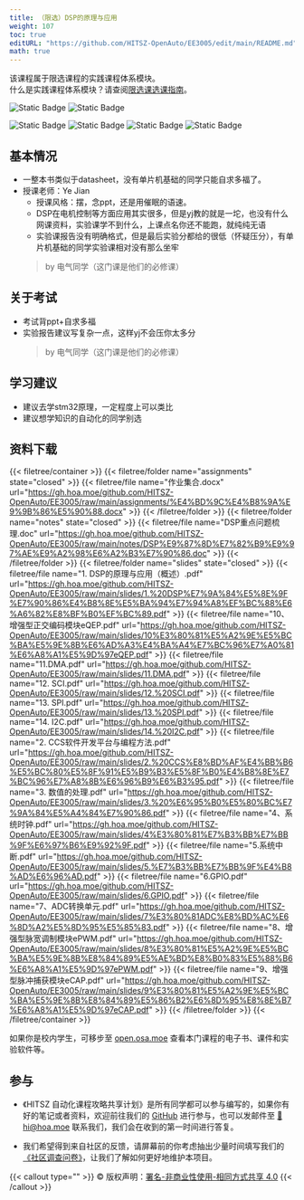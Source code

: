 ```yaml
---
title: （限选）DSP的原理与应用
weight: 107
toc: true
editURL: "https://github.com/HITSZ-OpenAuto/EE3005/edit/main/README.md"
math: true
---
```

该课程属于限选课程的实践课程体系模块。
<br>
什么是实践课程体系模块？请查阅[限选课选课指南](https://hoa.moe/blog/selecting-distributive-lessons/)。


![Static Badge](https://img.shields.io/badge/%E8%80%83%E6%9F%A5%E8%AF%BE-green)
![Static Badge](https://img.shields.io/badge/%E5%AD%A6%E5%88%86-3-moccasin)

![Static Badge](https://img.shields.io/badge/%E6%88%90%E7%BB%A9%E6%9E%84%E6%88%90-gold)
![Static Badge](https://img.shields.io/badge/作业-20%25-moccasin)
![Static Badge](https://img.shields.io/badge/实验-40%25-moccasin)
![Static Badge](https://img.shields.io/badge/期末考试-40%25-moccasin)

## 基本情况
- 一整本书类似于datasheet，没有单片机基础的同学只能自求多福了。
- 授课老师：Ye Jian
  - 授课风格：摆，念ppt，还是用催眠的语速。
  - DSP在电机控制等方面应用其实很多，但是yj教的就是一坨，也没有什么网课资料，实验课学不到什么，上课点名你还不能跑，就纯纯无语
  - 实验课报告没有明确格式，但是最后实验分都给的很低（怀疑压分），有单片机基础的同学实验课相对没有那么坐牢
  > by 电气同学（这门课是他们的必修课）

## 关于考试
- 考试背ppt+自求多福
- 实验报告建议写复杂一点，这样yj不会压你太多分
  > by 电气同学（这门课是他们的必修课）
## 学习建议
- 建议去学stm32原理，一定程度上可以类比
- 建议想学知识的自动化的同学别选

## 资料下载

{{< filetree/container >}}
  {{< filetree/folder name="assignments" state="closed" >}}
    {{< filetree/file name="作业集合.docx" url="https://gh.hoa.moe/github.com/HITSZ-OpenAuto/EE3005/raw/main/assignments/%E4%BD%9C%E4%B8%9A%E9%9B%86%E5%90%88.docx" >}}
  {{< /filetree/folder >}}
  {{< filetree/folder name="notes" state="closed" >}}
    {{< filetree/file name="DSP重点问题梳理.doc" url="https://gh.hoa.moe/github.com/HITSZ-OpenAuto/EE3005/raw/main/notes/DSP%E9%87%8D%E7%82%B9%E9%97%AE%E9%A2%98%E6%A2%B3%E7%90%86.doc" >}}
  {{< /filetree/folder >}}
  {{< filetree/folder name="slides" state="closed" >}}
    {{< filetree/file name="1. DSP的原理与应用（概述）.pdf" url="https://gh.hoa.moe/github.com/HITSZ-OpenAuto/EE3005/raw/main/slides/1.%20DSP%E7%9A%84%E5%8E%9F%E7%90%86%E4%B8%8E%E5%BA%94%E7%94%A8%EF%BC%88%E6%A6%82%E8%BF%B0%EF%BC%89.pdf" >}}
    {{< filetree/file name="10、增强型正交编码模块eQEP.pdf" url="https://gh.hoa.moe/github.com/HITSZ-OpenAuto/EE3005/raw/main/slides/10%E3%80%81%E5%A2%9E%E5%BC%BA%E5%9E%8B%E6%AD%A3%E4%BA%A4%E7%BC%96%E7%A0%81%E6%A8%A1%E5%9D%97eQEP.pdf" >}}
    {{< filetree/file name="11.DMA.pdf" url="https://gh.hoa.moe/github.com/HITSZ-OpenAuto/EE3005/raw/main/slides/11.DMA.pdf" >}}
    {{< filetree/file name="12. SCI.pdf" url="https://gh.hoa.moe/github.com/HITSZ-OpenAuto/EE3005/raw/main/slides/12.%20SCI.pdf" >}}
    {{< filetree/file name="13. SPI.pdf" url="https://gh.hoa.moe/github.com/HITSZ-OpenAuto/EE3005/raw/main/slides/13.%20SPI.pdf" >}}
    {{< filetree/file name="14. I2C.pdf" url="https://gh.hoa.moe/github.com/HITSZ-OpenAuto/EE3005/raw/main/slides/14.%20I2C.pdf" >}}
    {{< filetree/file name="2. CCS软件开发平台与编程方法.pdf" url="https://gh.hoa.moe/github.com/HITSZ-OpenAuto/EE3005/raw/main/slides/2.%20CCS%E8%BD%AF%E4%BB%B6%E5%BC%80%E5%8F%91%E5%B9%B3%E5%8F%B0%E4%B8%8E%E7%BC%96%E7%A8%8B%E6%96%B9%E6%B3%95.pdf" >}}
    {{< filetree/file name="3. 数值的处理.pdf" url="https://gh.hoa.moe/github.com/HITSZ-OpenAuto/EE3005/raw/main/slides/3.%20%E6%95%B0%E5%80%BC%E7%9A%84%E5%A4%84%E7%90%86.pdf" >}}
    {{< filetree/file name="4、系统时钟.pdf" url="https://gh.hoa.moe/github.com/HITSZ-OpenAuto/EE3005/raw/main/slides/4%E3%80%81%E7%B3%BB%E7%BB%9F%E6%97%B6%E9%92%9F.pdf" >}}
    {{< filetree/file name="5.系统中断.pdf" url="https://gh.hoa.moe/github.com/HITSZ-OpenAuto/EE3005/raw/main/slides/5.%E7%B3%BB%E7%BB%9F%E4%B8%AD%E6%96%AD.pdf" >}}
    {{< filetree/file name="6.GPIO.pdf" url="https://gh.hoa.moe/github.com/HITSZ-OpenAuto/EE3005/raw/main/slides/6.GPIO.pdf" >}}
    {{< filetree/file name="7、ADC转换单元.pdf" url="https://gh.hoa.moe/github.com/HITSZ-OpenAuto/EE3005/raw/main/slides/7%E3%80%81ADC%E8%BD%AC%E6%8D%A2%E5%8D%95%E5%85%83.pdf" >}}
    {{< filetree/file name="8、增强型脉宽调制模块ePWM.pdf" url="https://gh.hoa.moe/github.com/HITSZ-OpenAuto/EE3005/raw/main/slides/8%E3%80%81%E5%A2%9E%E5%BC%BA%E5%9E%8B%E8%84%89%E5%AE%BD%E8%B0%83%E5%88%B6%E6%A8%A1%E5%9D%97ePWM.pdf" >}}
    {{< filetree/file name="9、增强型脉冲捕获模块eCAP.pdf" url="https://gh.hoa.moe/github.com/HITSZ-OpenAuto/EE3005/raw/main/slides/9%E3%80%81%E5%A2%9E%E5%BC%BA%E5%9E%8B%E8%84%89%E5%86%B2%E6%8D%95%E8%8E%B7%E6%A8%A1%E5%9D%97eCAP.pdf" >}}
  {{< /filetree/folder >}}
{{< /filetree/container >}}

如果你是校内学生，可移步至 <a href='https://open.osa.moe/openauto/EE3005'>open.osa.moe</a> 查看本门课程的电子书、课件和实验软件等。

## 参与

- 《HITSZ 自动化课程攻略共享计划》是所有同学都可以参与编写的，如果你有好的笔记或者资料，欢迎前往我们的 [GitHub](https://github.com/HITSZ-OpenAuto) 进行参与，也可以发邮件至 [📮hi@hoa.moe](mailto:hi@hoa.moe) 联系我们，我们会在收到的第一时间进行答复。

- 我们希望得到来自社区的反馈，请屏幕前的你考虑抽出少量时间填写我们的[《社区调查问卷》](https://forms.office.com/r/CHTPkzFjY8)，让我们了解如何更好地维护本项目。

{{< callout type="" >}}
  © 版权声明：[署名-非商业性使用-相同方式共享 4.0](https://creativecommons.org/licenses/by-nc-sa/4.0/)
{{< /callout >}}
